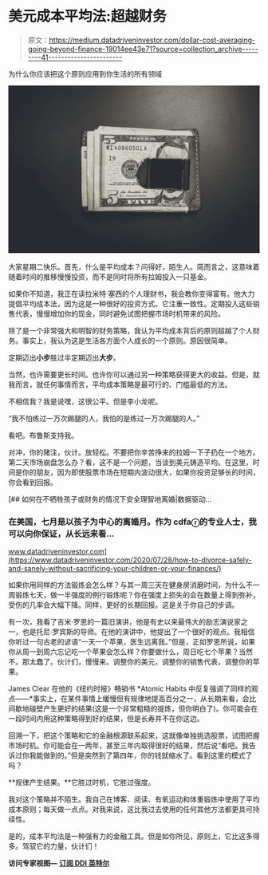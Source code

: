 # 美元成本平均法:超越财务

> 原文：<https://medium.datadriveninvestor.com/dollar-cost-averaging-going-beyond-finance-19014ee43e71?source=collection_archive---------41----------------------->

为什么你应该把这个原则应用到你生活的所有领域

![](img/6045dab5cde7553b59898a1fa177bad7.png)

大家星期二快乐。首先，什么是平均成本？问得好，陌生人。简而言之，这意味着随着时间的推移慢慢投资，而不是同时将所有拉姆投入一只基金。

如果你不知道，我正在读拉米特·塞西的个人理财书，我会教你变得富有。他大力提倡平均成本法，因为这是一种很好的投资方式。它注重一致性。定期投入这些销售代表，慢慢增加你的现金，同时避免试图把握市场时机带来的风险。

除了是一个非常强大和明智的财务策略，我认为平均成本背后的原则超越了个人财务。事实上，我认为这是生活各方面个人成长的一个原则。原因很简单。

定期迈出**小步**胜过半定期迈出**大步**。

当然，也许需要更长时间。也许你可以通过另一种策略获得更大的收益。但是，就我而言，就任何事情而言，平均成本策略是最可行的、门槛最低的方法。

不相信我？我是说嘿，这很公平。但是李小龙呢。

“我不怕练过一万次踢腿的人，我怕的是练过一万次踢腿的人。”

看吧。布鲁斯支持我。

对冲，你的赌注，伙计。放轻松。不要把你辛苦挣来的拉姆一下子扔在一个地方。第二天市场崩盘怎么办？看，这不是一个问题，当谈到美元铸造平均。在这里，时间是你的朋友，因为即使股票市场在短期内波动很大，如果你投资足够长的时间，你会看到回报。

[](https://www.datadriveninvestor.com/2020/07/28/how-to-divorce-safely-and-sanely-without-sacrificing-your-children-or-your-finances/) [## 如何在不牺牲孩子或财务的情况下安全理智地离婚|数据驱动…

### 在美国，七月是以孩子为中心的离婚月。作为 cdfaⓡ的专业人士，我可以向你保证，从长远来看…

www.datadriveninvestor.com](https://www.datadriveninvestor.com/2020/07/28/how-to-divorce-safely-and-sanely-without-sacrificing-your-children-or-your-finances/) 

如果你用同样的方法锻炼会怎么样？与其一周三天在健身房消磨时间，为什么不一周锻炼七天，做一半强度的例行锻炼呢？你在强度上损失的会在数量上得到弥补，受伤的几率会大幅下降。同样，更好的长期回报。这是关于你自己的步调。

有一次，我看了吉米·罗恩的一篇旧演讲，他是有史以来最伟大的励志演说家之一，也是托尼·罗宾斯的导师。在他的演讲中，他提出了一个很好的观点。我相信你听过一句古老的谚语“一天一个苹果，医生远离我。”但是，正如罗恩所说，如果你从周一到周六忘记吃一个苹果会怎么样？你要做什么，周日吃七个苹果？当然不。那太蠢了。伙计们，慢慢来。调整你的美元，调整你的销售代表，调整你的苹果。

James Clear 在他的《纽约时报》畅销书 *Atomic Habits 中反复强调了同样的观点——*事实上，在某件事情上缓慢但有规律地提高百分之一，从长期来看，会比间歇地碰壁产生更好的结果(这是一个非常粗糙的提炼，但你明白了)。你可能会在一段时间内用这种策略得到好的结果，但是长寿并不在你这边。

回溯一下，把这个策略和它的金融根源联系起来，这就像单独挑选股票，试图把握市场时机。你可能会在一两年，甚至三年内取得很好的结果，然后说“看吧。我告诉过你我能做到的。”但是突然到了第四年，你的钱就缩水了。看到这里的模式了吗？

**规律产生结果。**它胜过时机，它胜过强度。

我对这个策略并不陌生。我自己在博客、阅读、有氧运动和体重锻炼中使用了平均成本原则；每天做一点点。对我来说，这比我过去使用的任何其他方法都更具可持续性。

是的，成本平均法是一种强有力的金融工具。但是如你所见，原则上，它比这多得多。驾驭它的力量，伙计们！

**访问专家视图—** [**订阅 DDI 英特尔**](https://datadriveninvestor.com/ddi-intel)